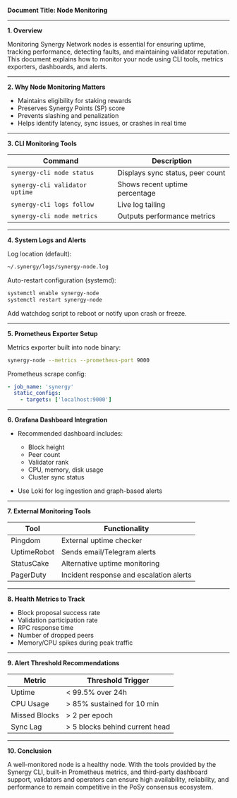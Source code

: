 **Document Title: Node Monitoring**

---

**1. Overview**

Monitoring Synergy Network nodes is essential for ensuring uptime, tracking performance, detecting faults, and maintaining validator reputation. This document explains how to monitor your node using CLI tools, metrics exporters, dashboards, and alerts.

---

**2. Why Node Monitoring Matters**

* Maintains eligibility for staking rewards
* Preserves Synergy Points (SP) score
* Prevents slashing and penalization
* Helps identify latency, sync issues, or crashes in real time

---

**3. CLI Monitoring Tools**

| Command                        | Description                      |
| ------------------------------ | -------------------------------- |
| `synergy-cli node status`      | Displays sync status, peer count |
| `synergy-cli validator uptime` | Shows recent uptime percentage   |
| `synergy-cli logs follow`      | Live log tailing                 |
| `synergy-cli node metrics`     | Outputs performance metrics      |

---

**4. System Logs and Alerts**

Log location (default):

```bash
~/.synergy/logs/synergy-node.log
```

Auto-restart configuration (systemd):

```bash
systemctl enable synergy-node
systemctl restart synergy-node
```

Add watchdog script to reboot or notify upon crash or freeze.

---

**5. Prometheus Exporter Setup**

Metrics exporter built into node binary:

```bash
synergy-node --metrics --prometheus-port 9000
```

Prometheus scrape config:

```yaml
- job_name: 'synergy'
  static_configs:
    - targets: ['localhost:9000']
```

---

**6. Grafana Dashboard Integration**

* Recommended dashboard includes:

  * Block height
  * Peer count
  * Validator rank
  * CPU, memory, disk usage
  * Cluster sync status
* Use Loki for log ingestion and graph-based alerts

---

**7. External Monitoring Tools**

| Tool        | Functionality                           |
| ----------- | --------------------------------------- |
| Pingdom     | External uptime checker                 |
| UptimeRobot | Sends email/Telegram alerts             |
| StatusCake  | Alternative uptime monitoring           |
| PagerDuty   | Incident response and escalation alerts |

---

**8. Health Metrics to Track**

* Block proposal success rate
* Validation participation rate
* RPC response time
* Number of dropped peers
* Memory/CPU spikes during peak traffic

---

**9. Alert Threshold Recommendations**

| Metric        | Threshold Trigger              |
| ------------- | ------------------------------ |
| Uptime        | < 99.5% over 24h               |
| CPU Usage     | > 85% sustained for 10 min     |
| Missed Blocks | > 2 per epoch                  |
| Sync Lag      | > 5 blocks behind current head |

---

**10. Conclusion**

A well-monitored node is a healthy node. With the tools provided by the Synergy CLI, built-in Prometheus metrics, and third-party dashboard support, validators and operators can ensure high availability, reliability, and performance to remain competitive in the PoSy consensus ecosystem.
